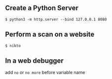 ## Create a Python Server

```
$ python3 -m http.server --bind 127.0.0.1 8080
```

## Perform a scan on a website

```
$ nikto
```

## In a web debugger

add `no` or `no more` before variable name

